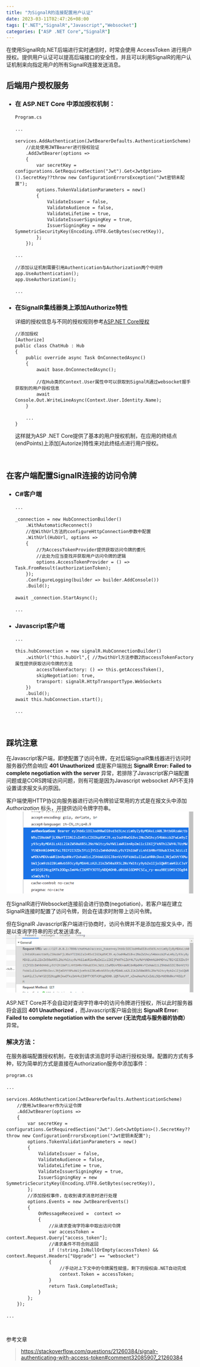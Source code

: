 ```yaml
---
title: "为SignalR的连接配置用户认证"
date: 2023-03-11T02:47:26+08:00
tags: [".NET","SignalR","Javascript","Websocket"]
categories: ["ASP .NET Core","SignalR"]
---
```


在使用SignalR向.NET后端进行实时通信时，时常会使用 AccessToken 进行用户授权。提供用户认证可以提高后端接口的安全性，并且可以利用SignalR的用户认证机制来向指定用户的所有SignalR连接发送消息。

## 后端用户授权服务
- ### 在 ASP.NET Core 中添加授权机制：

    ```
    Program.cs

    ...

    services.AddAuthentication(JwtBearerDefaults.AuthenticationScheme)
        //此处使用JWTBearer进行授权验证
        .AddJwtBearer(options =>
        {
            var secretKey = configurations.GetRequiredSection("Jwt").Get<JwtOption>().SecretKey??throw new ConfigurationErrorsException("Jwt密钥未配置");
            options.TokenValidationParameters = new()
            {
                ValidateIssuer = false,
                ValidateAudience = false,
                ValidateLifetime = true,
                ValidateIssuerSigningKey = true,
                IssuerSigningKey = new SymmetricSecurityKey(Encoding.UTF8.GetBytes(secretKey)),
            };
        });

    ...

    //添加认证机制需要引用Authentication与Authorization两个中间件
    app.UseAuthentication();
    app.UseAuthorization();

    ...
    ```

- ### 在SignalR集线器类上添加Authorize特性  
    详细的授权信息与不同的授权规则参考[ASP.NET Core授权](https://learn.microsoft.com/zh-cn/aspnet/core/security/authorization/introduction?view=aspnetcore-6.0)
    ```
    //添加授权
    [Authorize]
    public class ChatHub : Hub
    {
        public override async Task OnConnectedAsync()
        {
            await base.OnConnectedAsync();

            //在Hub类的Context.User属性中可以获取到SignalR通过websocket握手获取到的用户授权信息
            await Console.Out.WriteLineAsync(Context.User.Identity.Name);
        }
        
        ...
    }
    ```

    这样就为ASP .NET Core提供了基本的用户授权机制，在应用的终结点(endPoints)上添加[Autorize]特性来对此终结点进行用户授权。

<br>

## 在客户端配置SignalR连接的访问令牌  
- ### C#客户端
    ```
    ...

    _connection = new HubConnectionBuilder()
        .WithAutomaticReconnect()
        //在WithUrl方法的configureHttpConnection参数中配置
        .WithUrl(HubUrl, options =>
        {
            //为AccessTokenProvider提供获取访问令牌的委托
            //此处为应当查找并获取用户访问令牌的逻辑
            options.AccessTokenProvider = () => Task.FromResult(authorizationToken);
        });
        .ConfigureLogging(builder => builder.AddConsole())
        .Build();
    
    await _connection.StartAsync();

    ...

    ```

- ### Javascript客户端
    ```
    ...

    this.hubConnection = new signalR.HubConnectionBuilder()
        .withUrl("this.hubUrl",{ //为withUrl方法参数2的accessTokenFactory属性提供获取访问令牌的方法
            accessTokenFactory: () => this.getAccessToken(),
            skipNegotiation: true,
            transport: signalR.HttpTransportType.WebSockets
        })
        .build();
    await this.hubConnection.start();

    ...
    ```

<br>

## 踩坑注意
在Javascript客户端，即使配置了访问令牌，在对后端SignalR集线器进行访问时服务器仍然会响应 **401 Unauthorized** 或是客户端抛出 **SignalR Error: Failed to complete negotiation with the server** 异常，若排除了Javascript客户端配置问题或是CORS跨域访问问题，则有可能是因为Javascript websocket API不支持设置请求报文头的原因。 

客户端使用HTTP协议向服务器进行访问令牌验证常用的方式是在报文头中添加 *Authorization* 标头，并提供访问令牌字符串。
![Authorization](./httpAuthorization.png "请求标头中的Authorization项")

在SignalR进行Websocket连接前会进行协商(negotiation)，若客户端在建立SignalR连接时配置了访问令牌，则会在请求时附带上访问令牌。

但在SignalR Javascript客户端进行协商时，访问令牌并不是添加在报文头中，而是以查询字符串的形式发送请求。
![JSAuthorization](./JSSignalRRequst.png "访问令牌放在了查询字符串中")

ASP.NET Core并不会自动对查询字符串中的访问令牌进行授权，所以此时服务器将会返回 **401 Unauthorized** ，而Javascript客户端会抛出 **SignalR Error: Failed to complete negotiation with the server (无法完成与服务器的协商）** 异常。

### 解决方法：
在服务器端配置授权机制，在收到请求消息时手动进行授权处理。配置的方式有多种，较为简单的方式是直接在Authorization服务中添加事件：
```
program.cs

...

services.AddAuthentication(JwtBearerDefaults.AuthenticationScheme)
    //使用JwtBearer作为认证令牌
    .AddJwtBearer(options =>
    {
        var secretKey = configurations.GetRequiredSection("Jwt").Get<JwtOption>().SecretKey??throw new ConfigurationErrorsException("Jwt密钥未配置");
        options.TokenValidationParameters = new()
        {
            ValidateIssuer = false,
            ValidateAudience = false,
            ValidateLifetime = true,
            ValidateIssuerSigningKey = true,
            IssuerSigningKey = new SymmetricSecurityKey(Encoding.UTF8.GetBytes(secretKey)),
        };
        //添加授权事件，在收到请求消息时进行处理
        options.Events = new JwtBearerEvents()
        {
            OnMessageReceived =  context =>
            {
                //从请求查询字符串中取出访问令牌
                var accessToken = context.Request.Query["access_token"];
                //请求条件不符合则返回
                if (!string.IsNullOrEmpty(accessToken) && context.Request.Headers["Upgrade"] == "websocket")
                {
                    //手动对上下文中的令牌属性赋值，剩下的授权由.NET自动完成
                    context.Token = accessToken;
                }
                return Task.CompletedTask;
            }
        };
    });

...
```
<br>

参考文章
> https://stackoverflow.com/questions/21260384/signalr-authenticating-with-access-token#comment32085907_21260384
